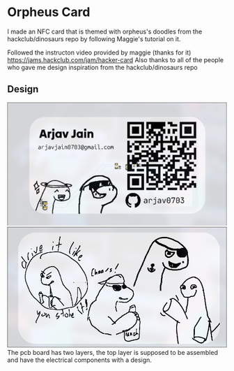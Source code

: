 
# Orpheus Card
I made an NFC card that is themed with orpheus's doodles from the hackclub/dinosaurs repo by following Maggie's tutorial on it.

Followed the instructon video provided by maggie (thanks for it) https://jams.hackclub.com/jam/hacker-card
Also thanks to all of the people who gave me design inspiration from the hackclub/dinosaurs repo

## Design
![1](image/front.png)
![1](image/back.png)
The pcb board has two layers, the top layer is supposed to be assembled and have the electrical components with a design.
